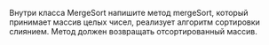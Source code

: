 Внутри класса MergeSort напишите метод mergeSort, 
который принимает массив целых чисел, реализует алгоритм сортировки слиянием. 
Метод должен возвращать отсортированный массив.